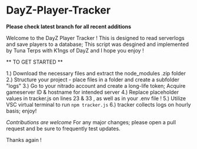# DayZ-Player-Tracker

**Please check latest branch for all recent additions**

Welcome to the DayZ Player Tracker ! 
This is designed to read serverlogs and save players to a database; 
This script was desgined and implemented by Tuna Terps with K1ngs of DayZ and I hope you enjoy !

** TO GET STARTED **

1.) Download the necessary files and extract the node_modules .zip folder
2.) Structure your project - place files in a folder and create a subfolder "logs"
3.) Go to your nitrado account and create a long-life token; Acquire gameserver ID & hostname for intended server
4.) Replace placeholder values in tracker.js on lines 23 & 33 , as well as in your .env file ! 
5.) Utilize VSC virtual terminal to run `npm tracker.js`
6.) tracker collects logs on hourly basis; enjoy!

*Contributions are welcome* 
For any major changes; please open a pull request and be sure to frequently test updates. 

Thanks again !
